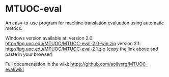 # MTUOC-eval

An easy-to-use program for machine translation evaluation using automatic metrics.

Windows version available at:
version 2.0: http://lpg.uoc.edu/MTUOC/MTUOC-eval-2.0-win.zip
version 2.1: http://lpg.uoc.edu/MTUOC/MTUOC-eval-2.1.zip
(copy the link above and paste in your browser)

Full documentation in the wiki: https://github.com/aoliverg/MTUOC-eval/wiki
